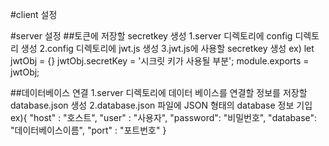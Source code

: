 #client 설정


#server 설정
##토큰에 저장할 secretkey 생성
1.server 디렉토리에 config 디렉토리 생성
2.config 디렉토리에 jwt.js 생성
3.jwt.js에 사용할 secretkey 생성
 ex) let jwtObj = {}
    jwtObj.secretKey = '시크릿 키가 사용될 부분';
    module.exports = jwtObj;

##데이터베이스 연결
1.server 디렉토리에 데이터 베이스를 연결할 정보를 저장할 database.json 생성
2.database.json 파일에  JSON 형태의 database 정보 기입
    ex){
    "host"    : "호스트",
    "user"    : "사용자",
    "password": "비밀번호",
    "database": "데이터베이스이름",
    "port"    : "포트번호"
}
